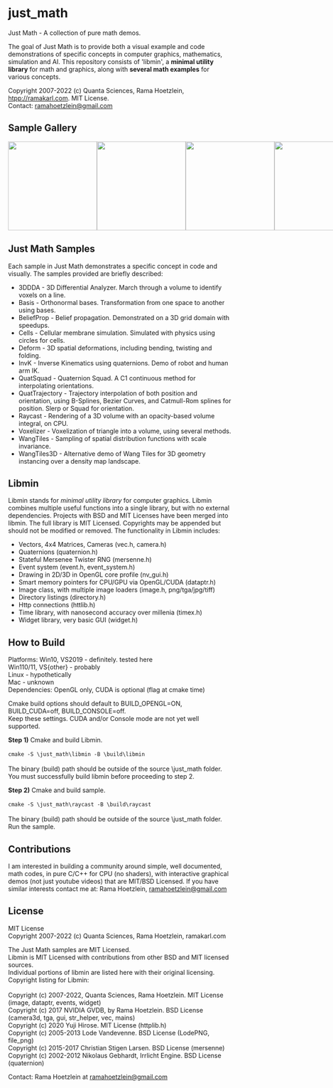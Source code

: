 # just_math

Just Math - A collection of pure math demos.

The goal of Just Math is to provide both a visual example and code demonstrations of specific concepts in computer graphics, mathematics, simulation and AI. This repository consists of 'libmin', a **minimal utility library** for math and graphics, along with **several math examples** for various concepts. 

Copyright 2007-2022 (c) Quanta Sciences, Rama Hoetzlein, <a href="http://ramakarl.com">htpp://ramakarl.com</a>. MIT License.<br>
Contact: ramahoetzlein@gmail.com

## Sample Gallery

<div style="display:flex">
<img src="https://github.com/ramakarl/just_math/blob/main/gallery/img_3ddda.JPG" width="200">
<img src="https://github.com/ramakarl/just_math/blob/main/gallery/img_basis.JPG" width="200">
<img src="https://github.com/ramakarl/just_math/blob/main/gallery/img_bp.jpg" width="200">
<img src="https://github.com/ramakarl/just_math/blob/main/gallery/img_cells.jpg" width="200">
<img src="https://github.com/ramakarl/just_math/blob/main/gallery/img_deform.jpg" width="200">
<img src="https://github.com/ramakarl/just_math/blob/main/gallery/img_invk.jpg" width="200">
<img src="https://github.com/ramakarl/just_math/blob/main/gallery/img_quatsquad.jpg" width="200">
<img src="https://github.com/ramakarl/just_math/blob/main/gallery/img_raycast.jpg" width="200">
<img src="https://github.com/ramakarl/just_math/blob/main/gallery/img_trajectories.jpg" width="200">
<img src="https://github.com/ramakarl/just_math/blob/main/gallery/img_wangtiles.jpg" width="200">
<img src="https://github.com/ramakarl/just_math/blob/main/gallery/img_wangtiles3d.jpg" width="200">
</div>

## Just Math Samples

Each sample in Just Math demonstrates a specific concept in code and visually.
The samples provided are briefly described:
- 3DDDA - 3D Differential Analyzer. March through a volume to identify voxels on a line.
- Basis - Orthonormal bases. Transformation from one space to another using bases.
- BeliefProp - Belief propagation. Demonstrated on a 3D grid domain with speedups.
- Cells - Cellular membrane simulation. Simulated with physics using circles for cells.
- Deform - 3D spatial deformations, including bending, twisting and folding.
- InvK - Inverse Kinematics using quaternions. Demo of robot and human arm IK.
- QuatSquad - Quaternion Squad. A C1 continuous method for interpolating orientations.
- QuatTrajectory - Trajectory interpolation of both position and orientation,
using B-Splines, Bezier Curves, and Catmull-Rom splines for position. Slerp or Squad for orientation.
- Raycast - Rendering of a 3D volume with an opacity-based volume integral, on CPU.
- Voxelizer - Voxelization of triangle into a volume, using several methods.
- WangTiles - Sampling of spatial distribution functions with scale invariance.
- WangTiles3D - Alternative demo of Wang Tiles for 3D geometry instancing over a density map landscape.

## Libmin

Libmin stands for *minimal utility library* for computer graphics. Libmin combines multiple useful functions into a single library, but with no external dependencies.
Projects with BSD and MIT Licenses have been merged into libmin. The full library is MIT Licensed. Copyrights may be appended but should not be modified or removed.
The functionality in Libmin includes:
- Vectors, 4x4 Matrices, Cameras (vec.h, camera.h)
- Quaternions (quaternion.h)
- Stateful Mersenee Twister RNG (mersenne.h)
- Event system (event.h, event_system.h)
- Drawing in 2D/3D in OpenGL core profile (nv_gui.h)
- Smart memory pointers for CPU/GPU via OpenGL/CUDA (dataptr.h)
- Image class, with multiple image loaders (image.h, png/tga/jpg/tiff)
- Directory listings (directory.h)
- Http connections (httlib.h)
- Time library, with nanosecond accuracy over millenia (timex.h)
- Widget library, very basic GUI (widget.h)

## How to Build
Platforms: 
Win10, VS2019 - definitely. tested here<br>
Win110/11, VS{other} - probably<br>
Linux - hypothetically<br>
Mac - unknown<br>
Dependencies: OpenGL only, CUDA is optional (flag at cmake time)<br>

Cmake build options should default to BUILD_OPENGL=ON, BUILD_CUDA=off, BUILD_CONSOLE=off.<br>
Keep these settings. CUDA and/or Console mode are not yet well supported.

**Step 1)** Cmake and build Libmin. <br><br>
`cmake -S \just_math\libmin -B \build\libmin`<br><br>
The binary (build) path should be outside of the source \just_math folder.<br>
You must successfully build libmin before proceeding to step 2.<br>

**Step 2)** Cmake and build sample. <br><br>
`cmake -S \just_math\raycast -B \build\raycast`<br><br>
The binary (build) path should be outside of the source \just_math folder.<br>
Run the sample.<br>

## Contributions
I am interested in building a community around simple, well documented, math codes, in pure C/C++ for CPU (no shaders), with interactive graphical demos (not just youtube videos) that are MIT/BSD Licensed. If you have similar interests contact me at: Rama Hoetzlein, ramahoetzlein@gmail.com

## License

MIT License <br>
Copyright 2007-2022 (c) Quanta Sciences, Rama Hoetzlein, ramakarl.com<br>

The Just Math samples are MIT Licensed.<br>
Libmin is MIT Licensed with contributions from other BSD and MIT licensed sources.<br>
Individual portions of libmin are listed here with their original licensing.<br>
Copyright listing for Libmin:<br>
<br>
Copyright (c) 2007-2022, Quanta Sciences, Rama Hoetzlein. MIT License (image, dataptr, events, widget)<br>
Copyright (c) 2017 NVIDIA GVDB, by Rama Hoetzlein. BSD License (camera3d, tga, gui, str_helper, vec, mains)<br>
Copyright (c) 2020 Yuji Hirose. MIT License (httplib.h)<br>
Copyright (c) 2005-2013 Lode Vandevenne. BSD License (LodePNG, file_png)<br>
Copyright (c) 2015-2017 Christian Stigen Larsen. BSD License (mersenne)<br>
Copyright (c) 2002-2012 Nikolaus Gebhardt, Irrlicht Engine. BSD License (quaternion)<br>

Contact: Rama Hoetzlein at ramahoetzlein@gmail.com



